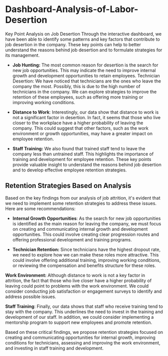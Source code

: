 # Dashboard-Analysis-of-Labor-Desertion

Key Point Analysis on Job Desertion
Through the interactive dashboard, we have been able to identify some patterns and key factors that contribute to job desertion in the company. These key points can help to better understand the reasons behind job desertion and to formulate strategies for its management.

- **Job Hunting:** The most common reason for desertion is the search for new job opportunities. This may indicate the need to improve internal growth and development opportunities to retain employees.
Technician Desertion: We have noticed that technicians are the ones who leave the company the most. Possibly, this is due to the high number of technicians in the company. We can explore strategies to improve the retention of these employees, such as offering more training or improving working conditions.

- **Distance to Work**: Interestingly, our data show that distance to work is not a significant factor in desertion. In fact, it seems that those who live closer to the workplace have a higher probability of leaving the company. This could suggest that other factors, such as the work environment or growth opportunities, may have a greater impact on employee retention.

- **Staff Training:** We also found that trained staff tend to leave the company less than untrained staff. This highlights the importance of training and development for employee retention.
These key points provide valuable insight to understand the reasons behind job desertion and to develop effective employee retention strategies.

## Retention Strategies Based on Analysis
Based on the key findings from our analysis of job attrition, it's evident that we need to implement some retention strategies to address these issues. Here are some recommendations:

- **Internal Growth Opportunities**: As the search for new job opportunities is identified as the main reason for leaving the company, we must focus on creating and communicating internal growth and development opportunities. This could involve creating clear progression routes and offering professional development and training programs.

- **Technician Retention:** Since technicians have the highest dropout rate, we need to explore how we can make these roles more attractive. This could involve offering additional training, improving working conditions, or reviewing the compensation and benefits structure for these roles.
  
**Work Environment:** Although distance to work is not a key factor in attrition, the fact that those who live closer have a higher probability of leaving could point to problems with the work environment. We could consider conducting job satisfaction or engagement surveys to identify and address possible issues.

**Staff Training**: Finally, our data shows that staff who receive training tend to stay with the company. This underlines the need to invest in the training and development of our staff. In addition, we could consider implementing a mentorship program to support new employees and promote retention.

Based on these critical findings, we propose retention strategies focused on creating and communicating opportunities for internal growth, improving conditions for technicians, assessing and improving the work environment, and investing in staff training and development.
